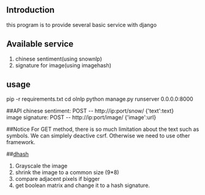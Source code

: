 ## Introduction
this program is to provide several basic service with django

## Available service
1. chinese sentiment(using snownlp) 
2. signature for image(using imagehash)


## usage
pip -r requirements.txt
cd olnlp
python manage.py runserver 0.0.0.0:8000

##API
chinese sentiment: 
	POST -- http://ip:port/snow/ {'text':text}  
image signature:
	POST -- http://ip:port/image/ {'image':url}  

##Notice
For GET method, there is so much limitation about the text such as symbols.
We can simplely deactive csrf.
Otherwise we need to use other framework.

##[dhash](http://blog.iconfinder.com/detecting-duplicate-images-using-python/)
1. Grayscale the image
2. shrink the image to a common size (9*8)
3. compare adjacent pixels if bigger
4. get boolean matrix and change it to a hash signature.

